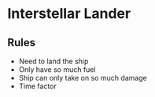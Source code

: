 # Interstellar Lander

## Rules

- Need to land the ship
- Only have so much fuel
- Ship can only take on so much damage
- Time factor

